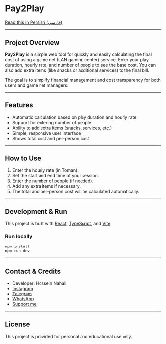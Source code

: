 # Pay2Play

[Read this in Persian (فارسی)](./README.md)

---

## Project Overview
**Pay2Play** is a simple web tool for quickly and easily calculating the final cost of using a game net (LAN gaming center) service. Enter your play duration, hourly rate, and number of people to see the base cost. You can also add extra items (like snacks or additional services) to the final bill.

The goal is to simplify financial management and cost transparency for both users and game net managers.

---

## Features
- Automatic calculation based on play duration and hourly rate
- Support for entering number of people
- Ability to add extra items (snacks, services, etc.)
- Simple, responsive user interface
- Shows total cost and per-person cost

---

## How to Use
1. Enter the hourly rate (in Toman).
2. Set the start and end time of your session.
3. Enter the number of people (if needed).
4. Add any extra items if necessary.
5. The total and per-person cost will be calculated automatically.

---

## Development & Run
This project is built with [React](https://react.dev/), [TypeScript](https://www.typescriptlang.org/), and [Vite](https://vitejs.dev/).

### Run locally
```bash
npm install
npm run dev
```

---

## Contact & Credits
- Developer: Hossein Nahali
- [Instagram](https://www.instagram.com/hosseinnahali/)
- [Telegram](https://t.me/nahali_dev/)
- [WhatsApp](https://wa.me/+989369079925/)
- [Support me](https://reymit.ir/nahali)

---

## License
This project is provided for personal and educational use only. 